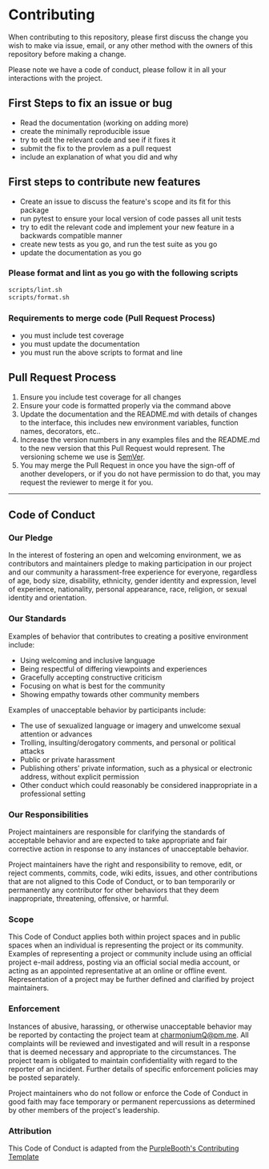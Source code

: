 # Contributing

When contributing to this repository, please first discuss the change you wish to make via issue,
email, or any other method with the owners of this repository before making a change.

Please note we have a code of conduct, please follow it in all your interactions with the project.

## First Steps to fix an issue or bug

- Read the documentation (working on adding more)
- create the minimally reproducible issue
- try to edit the relevant code and see if it fixes it
- submit the fix to the provlem as a pull request
- include an explanation of what you did and why

## First steps to contribute new features

- Create an issue to discuss the feature's scope and its fit for this package
- run pytest to ensure your local version of code passes all unit tests
- try to edit the relevant code and implement your new feature in a backwards compatible manner
- create new tests as you go, and run the test suite as you go
- update the documentation as you go

### Please format and lint as you go with the following scripts

```bash
scripts/lint.sh
scripts/format.sh
```

### Requirements to merge code (Pull Request Process)

- you must include test coverage
- you must update the documentation
- you must run the above scripts to format and line

## Pull Request Process

1. Ensure you include test coverage for all changes
2. Ensure your code is formatted properly via the command above
3. Update the documentation and the README.md with details of changes to the interface, this includes new environment
   variables, function names, decorators, etc..
4. Increase the version numbers in any examples files and the README.md to the new version that this
   Pull Request would represent. The versioning scheme we use is [SemVer](http://semver.org/).
5. You may merge the Pull Request in once you have the sign-off of another developers, or if you
   do not have permission to do that, you may request the reviewer to merge it for you.

---

## Code of Conduct

### Our Pledge

In the interest of fostering an open and welcoming environment, we as
contributors and maintainers pledge to making participation in our project and
our community a harassment-free experience for everyone, regardless of age, body
size, disability, ethnicity, gender identity and expression, level of experience,
nationality, personal appearance, race, religion, or sexual identity and
orientation.

### Our Standards

Examples of behavior that contributes to creating a positive environment
include:

- Using welcoming and inclusive language
- Being respectful of differing viewpoints and experiences
- Gracefully accepting constructive criticism
- Focusing on what is best for the community
- Showing empathy towards other community members

Examples of unacceptable behavior by participants include:

- The use of sexualized language or imagery and unwelcome sexual attention or
advances
- Trolling, insulting/derogatory comments, and personal or political attacks
- Public or private harassment
- Publishing others' private information, such as a physical or electronic
  address, without explicit permission
- Other conduct which could reasonably be considered inappropriate in a
  professional setting

### Our Responsibilities

Project maintainers are responsible for clarifying the standards of acceptable
behavior and are expected to take appropriate and fair corrective action in
response to any instances of unacceptable behavior.

Project maintainers have the right and responsibility to remove, edit, or
reject comments, commits, code, wiki edits, issues, and other contributions
that are not aligned to this Code of Conduct, or to ban temporarily or
permanently any contributor for other behaviors that they deem inappropriate,
threatening, offensive, or harmful.

### Scope

This Code of Conduct applies both within project spaces and in public spaces
when an individual is representing the project or its community. Examples of
representing a project or community include using an official project e-mail
address, posting via an official social media account, or acting as an appointed
representative at an online or offline event. Representation of a project may be
further defined and clarified by project maintainers.

### Enforcement

Instances of abusive, harassing, or otherwise unacceptable behavior may be
reported by contacting the project team at charmoniumQ@pm.me. All
complaints will be reviewed and investigated and will result in a response that
is deemed necessary and appropriate to the circumstances. The project team is
obligated to maintain confidentiality with regard to the reporter of an incident.
Further details of specific enforcement policies may be posted separately.

Project maintainers who do not follow or enforce the Code of Conduct in good
faith may face temporary or permanent repercussions as determined by other
members of the project's leadership.

### Attribution

This Code of Conduct is adapted from the [PurpleBooth's Contributing Template][contributing-template-url]

[contributing-template-url]: https://gist.github.com/PurpleBooth/b24679402957c63ec426/5c4f62c1e50c1e6654e76e873aba3df2b0cdeea2
